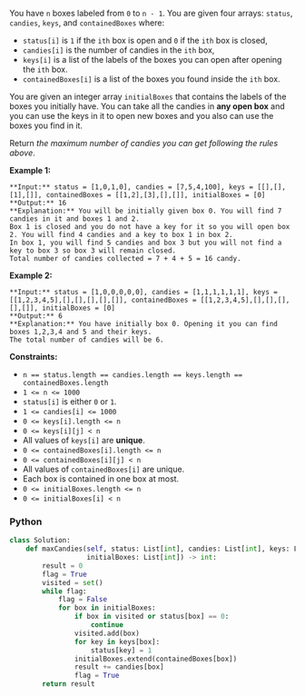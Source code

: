 You have  `n`  boxes labeled from  `0`  to  `n - 1`. You are given four arrays:  `status`,  `candies`,  `keys`,
and  `containedBoxes`  where:

- `status[i]`  is  `1`  if the  `ith`  box is open and  `0`  if the  `ith`  box is closed,
- `candies[i]`  is the number of candies in the  `ith`  box,
- `keys[i]`  is a list of the labels of the boxes you can open after opening the  `ith`  box.
- `containedBoxes[i]`  is a list of the boxes you found inside the  `ith`  box.

You are given an integer array  `initialBoxes`  that contains the labels of the boxes you initially have. You can take
all the candies in  **any open box**  and you can use the keys in it to open new boxes and you also can use the boxes
you find in it.

Return  _the maximum number of candies you can get following the rules above_.

**Example 1:**

```
**Input:** status = [1,0,1,0], candies = [7,5,4,100], keys = [[],[],[1],[]], containedBoxes = [[1,2],[3],[],[]], initialBoxes = [0]
**Output:** 16
**Explanation:** You will be initially given box 0. You will find 7 candies in it and boxes 1 and 2.
Box 1 is closed and you do not have a key for it so you will open box 2. You will find 4 candies and a key to box 1 in box 2.
In box 1, you will find 5 candies and box 3 but you will not find a key to box 3 so box 3 will remain closed.
Total number of candies collected = 7 + 4 + 5 = 16 candy.
```

**Example 2:**

```
**Input:** status = [1,0,0,0,0,0], candies = [1,1,1,1,1,1], keys = [[1,2,3,4,5],[],[],[],[],[]], containedBoxes = [[1,2,3,4,5],[],[],[],[],[]], initialBoxes = [0]
**Output:** 6
**Explanation:** You have initially box 0. Opening it you can find boxes 1,2,3,4 and 5 and their keys.
The total number of candies will be 6.
```

**Constraints:**

- `n == status.length == candies.length == keys.length == containedBoxes.length`
- `1 <= n <= 1000`
- `status[i]`  is either  `0`  or  `1`.
- `1 <= candies[i] <= 1000`
- `0 <= keys[i].length <= n`
- `0 <= keys[i][j] < n`
- All values of  `keys[i]`  are  **unique**.
- `0 <= containedBoxes[i].length <= n`
- `0 <= containedBoxes[i][j] < n`
- All values of  `containedBoxes[i]`  are unique.
- Each box is contained in one box at most.
- `0 <= initialBoxes.length <= n`
- `0 <= initialBoxes[i] < n`

### Python

```py
class Solution:
    def maxCandies(self, status: List[int], candies: List[int], keys: List[List[int]], containedBoxes: List[List[int]],
                   initialBoxes: List[int]) -> int:
        result = 0
        flag = True
        visited = set()
        while flag:
            flag = False
            for box in initialBoxes:
                if box in visited or status[box] == 0:
                    continue
                visited.add(box)
                for key in keys[box]:
                    status[key] = 1
                initialBoxes.extend(containedBoxes[box])
                result += candies[box]
                flag = True
        return result
```